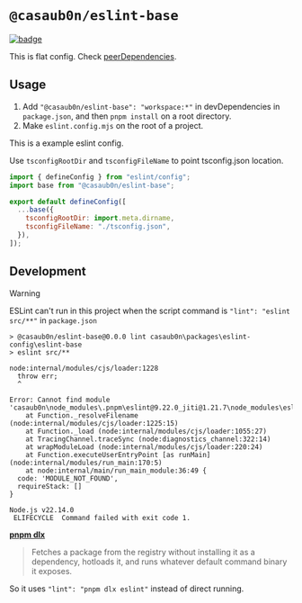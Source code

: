 # `@casaub0n/eslint-base`

[![badge](https://img.shields.io/badge/ESLint-3A33D1?logo=eslint)](https://eslint.org/docs/latest/use/configure/)

This is flat config. Check [peerDependencies](./package.json).

## Usage

1. Add `"@casaub0n/eslint-base": "workspace:*"` in devDependencies in `package.json`, and then `pnpm install` on a root directory.
1. Make `eslint.config.mjs` on the root of a project.

This is a example eslint config.

Use `tsconfigRootDir` and `tsconfigFileName` to point tsconfig.json location.

```js
import { defineConfig } from "eslint/config";
import base from "@casaub0n/eslint-base";

export default defineConfig([
  ...base({
    tsconfigRootDir: import.meta.dirname,
    tsconfigFileName: "./tsconfig.json",
  }),
]);
```

## Development

> [!WARNING]
>
> ESLint can't run in this project when the script command is `"lint": "eslint src/**"` in `package.json`

```console
> @casaub0n/eslint-base@0.0.0 lint casaub0n\packages\eslint-config\eslint-base
> eslint src/**

node:internal/modules/cjs/loader:1228
  throw err;
  ^

Error: Cannot find module 'casaub0n\node_modules\.pnpm\eslint@9.22.0_jiti@1.21.7\node_modules\eslint\bin\eslint.js'
    at Function._resolveFilename (node:internal/modules/cjs/loader:1225:15)
    at Function._load (node:internal/modules/cjs/loader:1055:27)
    at TracingChannel.traceSync (node:diagnostics_channel:322:14)
    at wrapModuleLoad (node:internal/modules/cjs/loader:220:24)
    at Function.executeUserEntryPoint [as runMain] (node:internal/modules/run_main:170:5)
    at node:internal/main/run_main_module:36:49 {
  code: 'MODULE_NOT_FOUND',
  requireStack: []
}

Node.js v22.14.0
 ELIFECYCLE  Command failed with exit code 1.
```

[**pnpm dlx**](https://pnpm.io/cli/dlx)

> Fetches a package from the registry without installing it as a dependency, hotloads it, and runs whatever default command binary it exposes.

So it uses `"lint": "pnpm dlx eslint"` instead of direct running.
